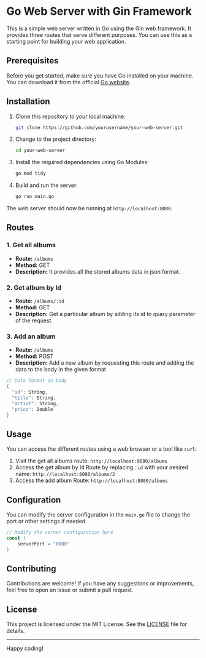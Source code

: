 
# Go Web Server with Gin Framework

This is a simple web server written in Go using the Gin web framework. It provides three routes that serve different purposes. You can use this as a starting point for building your web application.

## Prerequisites

Before you get started, make sure you have Go installed on your machine. You can download it from the official [Go website](https://golang.org/dl/).

## Installation

1. Clone this repository to your local machine:

   ```bash
   git clone https://github.com/yourusername/your-web-server.git
   ```

2. Change to the project directory:

   ```bash
   cd your-web-server
   ```

3. Install the required dependencies using Go Modules:

   ```bash
   go mod tidy
   ```

4. Build and run the server:

   ```bash
   go run main.go
   ```

The web server should now be running at `http://localhost:8080`.

## Routes

### 1. Get all albums

- **Route:** `/albums`
- **Method:** GET
- **Description:** It provides all the stored albums data in json format.

### 2. Get album by Id

- **Route:** `/albums/:id`
- **Method:** GET
- **Description:** Get a particular album by adding its id to quary parameter of the request.

### 3. Add an album

- **Route:** `/albums`
- **Method:** POST
- **Description:** Add a new album by requesting this route and adding the data to the body in the given format
```go
// Data format in body
{
  "id": String,
  "title": String,
  "artist": String,
  "price": Double
}
```


## Usage

You can access the different routes using a web browser or a tool like `curl`:

1. Visit the get all albums route: `http://localhost:8080/albums`
2. Access the get album by Id Route by replacing `:id` with your desired name: `http://localhost:8080/albums/2`
3. Access the add album Route: `http://localhost:8080/albums`

## Configuration

You can modify the server configuration in the `main.go` file to change the port or other settings if needed.

```go
// Modify the server configuration here
const (
    serverPort = "8080"
)
```

## Contributing

Contributions are welcome! If you have any suggestions or improvements, feel free to open an issue or submit a pull request.

## License

This project is licensed under the MIT License. See the [LICENSE](LICENSE) file for details.

---

Happy coding!
